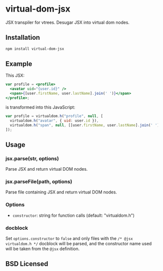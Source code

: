 # virtual-dom-jsx

JSX transpiler for vtrees. Desugar JSX into virtual dom nodes.

## Installation

```sh
npm install virtual-dom-jsx
```

## Example

This JSX:

```jsx
var profile = <profile>
  <avatar uid="{user.id}" />
  <span>{[user.firstName, user.lastName].join(' ')}</span>
</profile>;
```

is transformed into this JavaScript:

```javascript
var profile = virtualdom.h("profile", null, [
  virtualdom.h("avatar", { uid: user.id }),
  virtualdom.h("span", null, [[user.firstName, user.lastName].join(' ')])
]);
```

## Usage

### jsx.parse(str, options)

Parse JSX and return virtual DOM nodes.

### jsx.parseFile(path, options)

Parse file containing JSX and return virtual DOM nodes.

### Options

* `constructor`: string for function calls (default: "virtualdom.h")

### docblock

Set `options.constructor` to `false` and only files with the
`/* @jsx virtualdom.h */` docblock will be parsed, and the constructor name used
will be taken from the `@jsx` definition.

## BSD Licensed
